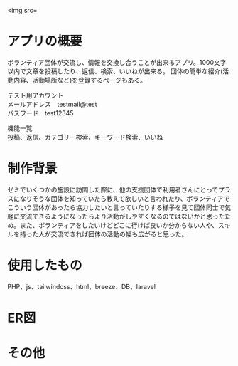  <img src=
<h1>アプリの概要</h1>
<p>ボランティア団体が交流し、情報を交換し合うことが出来るアプリ。1000文字以内で文章を投稿したり、返信、検索、いいねが出来る。
団体の簡単な紹介(活動内容、活動場所など)を登録するページもある。
</p>
<p>
テスト用アカウント<br>
メールアドレス　testmail@test<br>
パスワード　test12345
</p>
<p>
機能一覧<br>
投稿、返信、カテゴリー検索、キーワード検索、いいね
</p>

<h1>制作背景</h1>
<p>ゼミでいくつかの施設に訪問した際に、他の支援団体で利用者さんにとってプラスになりそうな団体を知っていたら教えて欲しいと言われたり、ボランティアでこういう団体があったら協力したいと言っていたりする様子を見て団体同士で気軽に交流できるようになったらより活動がしやすくなるのではないかと思ったため。また、ボランティアをしたいけどどこに行けば良いか分からない人や、スキルを持った人が交流できれば団体の活動の幅も広がると思った。</p>

<h1>使用したもの</h1>
PHP、js、tailwindcss、html、breeze、DB、laravel

<h1>ER図</h1>

<h1>その他</h1>



